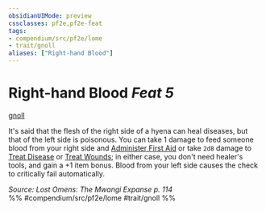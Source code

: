 ```yaml
---
obsidianUIMode: preview
cssclasses: pf2e,pf2e-feat
tags:
- compendium/src/pf2e/lome
- trait/gnoll
aliases: ["Right-hand Blood"]
---
```

# Right-hand Blood  *Feat 5*  
[gnoll](rules/traits/gnoll-b1.md "Gnoll Ancestry & Heritage Trait")  


It's said that the flesh of the right side of a hyena can heal diseases, but that of the left side is poisonous. You can take 1 damage to feed someone blood from your right side and [Administer First Aid](rules/actions/administer-first-aid.md) or take `2d8` damage to [Treat Disease](rules/actions/treat-disease.md) or [Treat Wounds](rules/actions/treat-wounds.md); in either case, you don't need healer's tools, and gain a +1 item bonus. Blood from your left side causes the check to critically fail automatically.

*Source: Lost Omens: The Mwangi Expanse p. 114*  
%% #compendium/src/pf2e/lome #trait/gnoll %%
